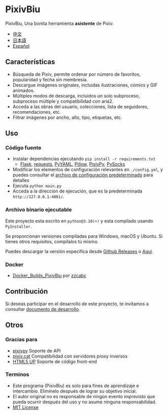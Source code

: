 # PixivBiu

PixivBiu, Una bonita herramienta **asistente** de Pixiv.

- [中文](./README.md)
- [日本語](./README_JA.md)
- [Español](./README_ES.md)

## Características

* Búsqueda de Pixiv, permite ordenar por número de favoritos, popularidad y fecha sin membresía.
* Descargue imágenes originales, incluidas ilustraciones, cómics y GIF animados.
* Múltiples modos de descarga, incluidos un solo subproceso, subproceso múltiple y compatibilidad con aria2.
* Acceda a las obras del usuario, colecciones, lista de seguidores, recomendaciones, etc.
* Filtrar imágenes por ancho, alto, tipo, etiquetas, etc.

## Uso

### Código fuente

* Instalar dependencias ejecutando `pip install -r requirements.txt`
  + [Flask](https://github.com/pallets/flask), [requests](https://github.com/psf/requests), [PyYAML](https://github.com/yaml/pyyaml), [Pillow](https://github.com/python-pillow/Pillow), [PixivPy](https://github.com/upbit/pixivpy), [PySocks](https://github.com/Anorov/PySocks)
* Modificar los elementos de configuración relevantes en `./config.yml`, y puedes consultar el [archivo de configuración predeterminado](./app/config/biu_es.yml) para detalles
* Ejecuta `python main.py`
* Acceda a la dirección de ejecución, que es la predeterminada `http://127.0.0.1:4001/`.

### Archivo binario ejecutable

Este proyecto esta escrito en `python@3.10(+)` y esta compilado usando `PyInstaller`.

Se proporcionan versiones compiladas para Windows, macOS y Ubuntu. Si tienes otros requisitos, compílalos tú mismo.

Puedes descargar la versión especifica desde [Github Releases](https://github.com/txperl/PixivBiu/releases) o [Aqui](https://biu.tls.moe/#/lib/dl).

### Docker

- [Docker_Buildx_PixivBiu](https://github.com/zzcabc/Docker_Buildx_PixivBiu) por [zzcabc](https://github.com/zzcabc)

## Contribución

Si deseas participar en el desarrollo de este proyecto, te invitamos a consultar [documento de desarrollo](https://biu.tls.moe/#/develop/quickin).

## Otros

### Gracias para

* [pixivpy](https://github.com/upbit/pixivpy) Soporte de API
* [pixiv.cat](https://pixiv.cat/) Compatibilidad con servidores proxy inversos
* [HTML5 UP](https://html5up.net/) Soporte de código front-end

### Terminos

* Este programa (PixivBiu) es solo para fines de aprendizaje e intercambio. Elimínelo después de lograr su objetivo inicial.
* El autor original no es responsable de ningún evento imprevisto que pueda ocurrir después del uso y no asume ninguna responsabilidad.
* [MIT License](https://choosealicense.com/licenses/mit/)